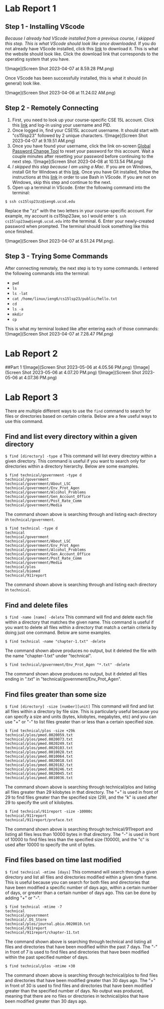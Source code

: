 # Lab Report 1
## Step 1 - Installing VScode
*Because I already had VScode installed from a previous course, I skipped this step. This is what VScode should look like once downloaded.*
If you do not already have VScode installed, click this [link](https://code.visualstudio.com/) to download it. 
This is what the website should look like. Click the download link that corresponds to the operating system that you have. 

![Image](Screen Shot 2023-04-07 at 8.59.28 PM.png)

Once VScode has been successfully installed, this is what it should (in general) look like.

![Image](Screen Shot 2023-04-06 at 11.24.02 AM.png)


## Step 2 - Remotely Connecting
1. First, you need to look up your course-specific CSE 15L account. Click this [link](https://sdacs.ucsd.edu/~icc/index.php) and log-in using your username and PID.
2. Once logged in, find your CSE15L account username. It should start with "cs15lsp23" followed by 2 unique characters. ![Image](Screen Shot 2023-04-07 at 9.19.51 AM.png)
3. Once you have found your username, click the link on-screen [Global Password Change Tool](https://sdacs.ucsd.edu/~icc/password.php) to reset your password for this account. Wait a couple minutes after resetting your password before continuing to the next step. ![Image](Screen Shot 2023-04-08 at 10.13.54 PM.png)
4. *I skipped this step because I am using a Mac*.                                                                                                        If you are on Windows, install Git for Windows at this [link](https://gitforwindows.org/). Once you have Git installed, follow the instructions at this [link](https://stackoverflow.com/questions/42606837/how-do-i-use-bash-on-windows-from-the-visual-studio-code-integrated-terminal/50527994#50527994) in order to use Bash in VScode. If you are not on Windows, skip this step and continue to the next.
5. Open up a terminal in VScode. Enter the following command into the terminal:
```
$ ssh cs15lsp23zz@ieng6.ucsd.edu
```
Replace the "zz" with the two letters in your course-specific account. For example, my account is cs15lsp23aw, so I would enter `$ ssh cs15lsp23aw@ieng6.ucsd.edu`  into the terminal. 
6. Enter your newly-created password when prompted. The terminal should look something like this once finished. 

![Image](Screen Shot 2023-04-07 at 6.51.24 PM.png). 


## Step 3 - Trying Some Commands
After connecting remotely, the next step is to try some commands. I entered the following commands into the terminal:
- `pwd`
- `ls`
- `ls -lat`
- `cat /home/linux/ieng6/cs15lsp23/public/hello.txt`
- `cd`
- `ls -a`
- `mkdir`
- `cp`

This is what my terminal looked like after entering each of those commands:
![Image](Screen Shot 2023-04-07 at 7.28.47 PM.png)


# Lab Report 2
##Part 1
![Image](Screen Shot 2023-05-06 at 4.05.56 PM.png)
![Image](Screen Shot 2023-05-06 at 4.07.20 PM.png)
![Image](Screen Shot 2023-05-06 at 4.07.36 PM.png)


# Lab Report 3

There are multiple different ways to use the `find` command to search for files or directories based on certain criteria. Below are a few useful ways to use this command. 

## Find and list every directory within a given directory

`$ find [directory] -type d` 
This command will list every directory within a given directory. This command is useful if you want to search only for directories within a directory hierarchy. Below are some examples. 
```
$ find technical/government -type d
technical/government
technical/government/About_LSC
technical/government/Env_Prot_Agen
technical/government/Alcohol_Problems
technical/government/Gen_Account_Office
technical/government/Post_Rate_Comm
technical/government/Media
```
The command shown above is searching through and listing each directory in `technical/government`. 
```
$ find technical -type d
technical
technical/government
technical/government/About_LSC
technical/government/Env_Prot_Agen
technical/government/Alcohol_Problems
technical/government/Gen_Account_Office
technical/government/Post_Rate_Comm
technical/government/Media
technical/plos
technical/biomed
technical/911report
```
The command shown above is searching through and listing each directory in `technical`.

## Find and delete files
`$ find -name [name] -delete`
This command will find and delete each file within a directory that matches the given name. This command is useful if you want to delete all files within a directory that match a certain criteria by doing just one command. Below are some examples.
```
$ find technical -name "chapter-1.txt" -delete
```
The command shown above produces no output, but it deleted the file with the name "chapter-1.txt" under "technical". 
```
$ find technical/government/Env_Prot_Agen "*.txt" -delete
```
The command shown above produces no output, but it deleted all files ending in ".txt" in "technical/government/Env_Prot_Agen". 

## Find files greater than some size
`$ find [directory] -size [number][unit]`
This command will find and list all files within a directory by file size. This is particularly useful because you can specify a size and units (bytes, kilobytes, megabytes, etc) and you can use "+" or "-" to list files greater than or less than a certain specified size. 
```
$ find technical/plos -size +29k
technical/plos/pmed.0020059.txt
technical/plos/pmed.0020073.txt
technical/plos/pmed.0020249.txt
technical/plos/pmed.0020103.txt
technical/plos/pmed.0010028.txt
technical/plos/pmed.0010064.txt
technical/plos/pmed.0020018.txt
technical/plos/pmed.0020182.txt
technical/plos/pmed.0020246.txt
technical/plos/pmed.0020045.txt
technical/plos/pmed.0010036.txt
```
The command shown above is searching through technical/plos and listing all files greater than 29 kilobytes in that directory. The "+" is used in front of 29 to find files greater than the specified size (29), and the "k" is used after 29 to specify the unit of kilobytes. 
```
$ find technical/911report -size -10000c
technical/911report
technical/911report/preface.txt
```
The command shown above is searching through technical/911report and listing all files less than 10000 bytes in that directory. The "-" is used in front of 10000 to find files less than the specified size (10000), and the "c" is used after 10000 to specify the unit of bytes. 

## Find files based on time last modified
`$ find technical -mtime [days]`
This command will search through a given directory and list all files and directories modified within a given time frame. This is useful because you can search for both files and directories that have been modified a specific number of days ago, within a certain number of days, or greater than a certain number of days ago. This can be done by adding "+" or "-".
```
$ find technical -mtime -7
technical
technical/government
technical/.DS_Store
technical/plos/journal.pbio.0020010.txt
technical/911report
technical/911report/chapter-11.txt
```
The command shown above is searching through technical and listing all files and directories that have been modified within the past 7 days. The "-" in front of 7 is used to find files and directories that have been modified within the past specified number of days.
```
$ find technical/plos -mtime +30
```
The command shown above is searching through technical/plos to find files and directories that have been modified greater than 30 days ago. The "+" in front of 30 is used to find files and directories that have been modified greater than the specified number of days. No output was produced, meaning that there are no files or directories in technical/plos that have been modified greater than 30 days ago. 
